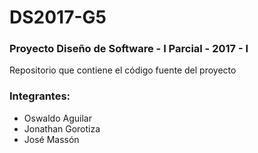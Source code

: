 # DS2017-G5
### Proyecto Diseño de Software - I Parcial - 2017 - I ###
Repositorio que contiene el código fuente del proyecto

### Integrantes: ###
* Oswaldo Aguilar
* Jonathan Gorotiza
* José Massón
